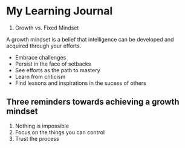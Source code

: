 # My Learning Journal
1. Growth vs. Fixed Mindset 

A growth mindset is a belief that intelligence can be developed and acquired through your efforts.  

- Embrace challenges
- Persist in the face of setbacks
- See efforts as the path to mastery
- Learn from criticism
- Find lessons and inspirations in the sucess of others

## Three reminders towards achieving a growth mindset
1. Nothing is impossible
2. Focus on the things you can control
3. Trust the process



